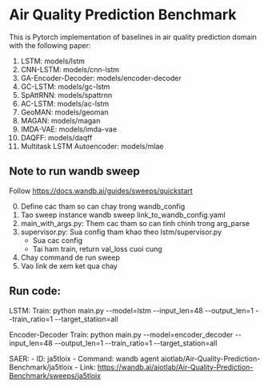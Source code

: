 # Air Quality Prediction Benchmark

This is Pytorch implementation of baselines in air quality prediction domain with the following paper:
1. LSTM: models/lstm
2. CNN-LSTM: models/cnn-lstm
3. GA-Encoder-Decoder: models/encoder-decoder
4. GC-LSTM: models/gc-lstm
5. SpAttRNN: models/spattrnn
6. AC-LSTM: models/ac-lstm
7. GeoMAN: models/geoman
8. MAGAN: models/magan
9. IMDA-VAE: models/imda-vae
10. DAQFF: models/daqff
11. Multitask LSTM Autoencoder: models/mlae


## Note to run wandb sweep
Follow https://docs.wandb.ai/guides/sweeps/quickstart

0. Define cac tham so can chay trong wandb_config 
1. Tao sweep instance wandb sweep link_to_wandb_config.yaml
2. main_with_args.py: Them cac tham so can tinh chinh trong arg_parse
3. supervisor.py: Sua config tham khao theo lstm/supervisor.py
    - Sua cac config 
    - Tai ham train, return val_loss cuoi cung
4. Chay command de run sweep
7. Vao link de xem ket qua chay

## Run code:
LSTM: 
    Train: python main.py --model=lstm --input_len=48 --output_len=1 --train_ratio=1 --target_station=all 

Encoder-Decoder
    Train: python main.py --model=encoder_decoder --input_len=48 --output_len=1 --train_ratio=1 --target_station=all 

SAER: 
    - ID: ja5tloix
    - Command: wandb agent aiotlab/Air-Quality-Prediction-Benchmark/ja5tloix
    - Link: https://wandb.ai/aiotlab/Air-Quality-Prediction-Benchmark/sweeps/ja5tloix
